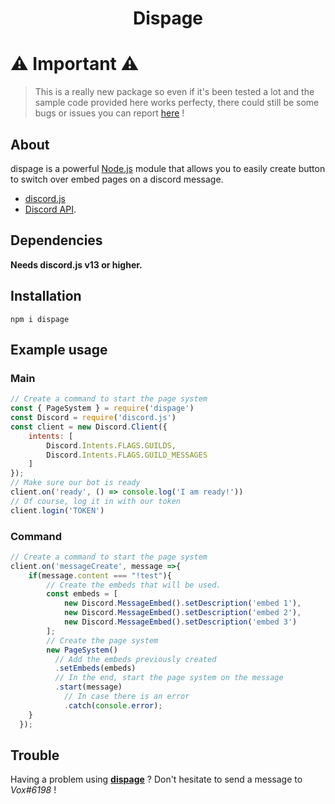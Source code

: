 <div align="center">  <h1>Dispage</h1> </div>

# ⚠ Important ⚠

> This is a really new package so even if it's been tested a lot and the sample code provided here works perfecty, there could still be some bugs or issues you can report <a href="https://github.com/voxlinou1/dispage/issues">here</a> !
## About

dispage is a powerful [Node.js](https://nodejs.org) module that allows you to easily create button to switch over embed pages on a discord message.
- [discord.js](https://npmjs.com/package/discord.js)
- [Discord API](https://discord.com/developers/docs/intro).

## Dependencies

**Needs discord.js v13 or higher.**

## Installation
```sh-session
npm i dispage
```

## Example usage

### Main
```js
// Create a command to start the page system
const { PageSystem } = require('dispage')
const Discord = require('discord.js')
const client = new Discord.Client({
    intents: [
        Discord.Intents.FLAGS.GUILDS,
        Discord.Intents.FLAGS.GUILD_MESSAGES
    ]
});
// Make sure our bot is ready
client.on('ready', () => console.log('I am ready!'))
// Of course, log it in with our token
client.login('TOKEN')
```
### Command
```js
// Create a command to start the page system
client.on('messageCreate', message =>{
    if(message.content === "!test"){
        // Create the embeds that will be used.
        const embeds = [
            new Discord.MessageEmbed().setDescription('embed 1'),
            new Discord.MessageEmbed().setDescription('embed 2'),
            new Discord.MessageEmbed().setDescription('embed 3')
        ];
        // Create the page system
        new PageSystem()
          // Add the embeds previously created
          .setEmbeds(embeds)
          // In the end, start the page system on the message
          .start(message)
            // In case there is an error
            .catch(console.error);
    }
  });
```
## Trouble
Having a problem using <a href="https://npmjs.com/package/dispage">**dispage**</a> ? Don't hesitate to send a message to *Vox#6198* !
